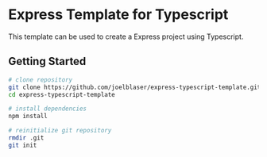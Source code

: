 # Express Template for Typescript

This template can be used to create a Express project using Typescript.

## Getting Started

```sh
# clone repository
git clone https://github.com/joelblaser/express-typescript-template.git
cd express-typescript-template

# install dependencies
npm install

# reinitialize git repository
rmdir .git
git init
```
